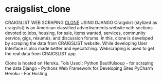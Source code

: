 # craigslist_clone

CRAIGSLIST WEB SCRAPING <a href="https://radiant-thicket-61980.herokuapp.com/">CLONE</a> USING DJANGO
Craigslist (stylized as craigslist) is an American classified advertisements website with sections devoted to jobs, housing, for sale, items wanted, services, community service, gigs, résumés, and discussion forums.
In this, clone is developed by scraping the data from CRAIGSLIST website. 
While developing User Interface is also made better and eyecatching.
Webscraping is used to get the real data from CRAIGSLIST app.

Clone is hosted on Heroku.
Tols Used :
Python
Beutifulsoup - for scraping the data
Django - Pythons Web Framework for Developing Sites
PyCharm 
Heroku - For Hosting



